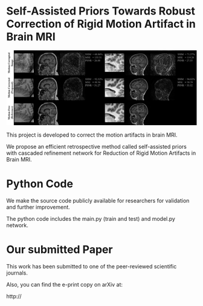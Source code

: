 # Self-Assisted Priors Towards Robust Correction of Rigid Motion Artifact in Brain MRI

!['Results'](fig/result2.png)


This project is developed to correct the motion artifacts in brain MRI. 

We propose an efficient retrospective method called self-assisted priors with cascaded refinement network for Reduction of Rigid Motion Artifacts in Brain MRI. 



# Python Code

We make the source code publicly available for researchers for validation and further improvement.

The python code includes the main.py (train and test) and model.py network.

# Our submitted Paper

This work has been submitted to one of the peer-reviewed scientific journals.

Also, you can find the e-print copy on arXiv at:

http://
